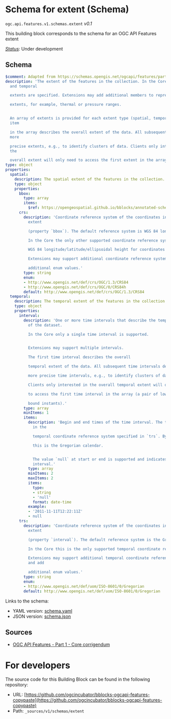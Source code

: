 
# Schema for extent (Schema)

`ogc.api.features.v1.schemas.extent` *v0.1*

This building block corresponds to the schema for an OGC API Features extent

[*Status*](http://www.opengis.net/def/status): Under development

## Schema

```yaml
$comment: Adapted from https://schemas.opengis.net/ogcapi/features/part1/1.0/openapi/schemas/extent.yaml
description: 'The extent of the features in the collection. In the Core only spatial
  and temporal

  extents are specified. Extensions may add additional members to represent other

  extents, for example, thermal or pressure ranges.


  An array of extents is provided for each extent type (spatial, temporal). The first
  item

  in the array describes the overall extent of the data. All subsequent items describe
  more

  precise extents, e.g., to identify clusters of data. Clients only interested in
  the

  overall extent will only need to access the first extent in the array.'
type: object
properties:
  spatial:
    description: The spatial extent of the features in the collection.
    type: object
    properties:
      bbox:
        type: array
        items:
          $ref: https://opengeospatial.github.io/bblocks/annotated-schemas/geo/common/data_types/bounding_box/schema.yaml
      crs:
        description: 'Coordinate reference system of the coordinates in the spatial
          extent

          (property `bbox`). The default reference system is WGS 84 longitude/latitude.

          In the Core the only other supported coordinate reference system is

          WGS 84 longitude/latitude/ellipsoidal height for coordinates with height.

          Extensions may support additional coordinate reference systems and add

          additional enum values.'
        type: string
        enum:
        - http://www.opengis.net/def/crs/OGC/1.3/CRS84
        - http://www.opengis.net/def/crs/OGC/0/CRS84h
        default: http://www.opengis.net/def/crs/OGC/1.3/CRS84
  temporal:
    description: The temporal extent of the features in the collection.
    type: object
    properties:
      interval:
        description: 'One or more time intervals that describe the temporal extent
          of the dataset.

          In the Core only a single time interval is supported.


          Extensions may support multiple intervals.

          The first time interval describes the overall

          temporal extent of the data. All subsequent time intervals describe

          more precise time intervals, e.g., to identify clusters of data.

          Clients only interested in the overall temporal extent will only need

          to access the first time interval in the array (a pair of lower and upper

          bound instants).'
        type: array
        minItems: 1
        items:
          description: 'Begin and end times of the time interval. The timestamps are
            in the

            temporal coordinate reference system specified in `trs`. By default

            this is the Gregorian calendar.


            The value `null` at start or end is supported and indicates a half-bounded
            interval.'
          type: array
          minItems: 2
          maxItems: 2
          items:
            type:
            - string
            - 'null'
            format: date-time
          example:
          - '2011-11-11T12:22:11Z'
          - null
      trs:
        description: 'Coordinate reference system of the coordinates in the temporal
          extent

          (property `interval`). The default reference system is the Gregorian calendar.

          In the Core this is the only supported temporal coordinate reference system.

          Extensions may support additional temporal coordinate reference systems
          and add

          additional enum values.'
        type: string
        enum:
        - http://www.opengis.net/def/uom/ISO-8601/0/Gregorian
        default: http://www.opengis.net/def/uom/ISO-8601/0/Gregorian

```

Links to the schema:

* YAML version: [schema.yaml](https://ogcincubator.github.io/bblocks-ogcapi-features-copypaste/build/annotated/api/features/v1/schemas/extent/schema.json)
* JSON version: [schema.json](https://ogcincubator.github.io/bblocks-ogcapi-features-copypaste/build/annotated/api/features/v1/schemas/extent/schema.yaml)

## Sources

* [OGC API Features - Part 1 - Core corrigendum](https://docs.ogc.org/is/17-069r4/17-069r4.html)

# For developers

The source code for this Building Block can be found in the following repository:

* URL: [https://github.com/ogcincubator/bblocks-ogcapi-features-copypaste](https://github.com/ogcincubator/bblocks-ogcapi-features-copypaste)
* Path: `_sources/v1/schemas/extent`

